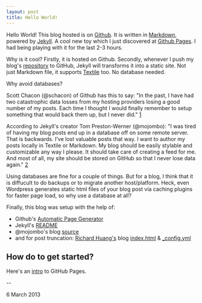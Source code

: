 ```yaml
---
layout: post
title: Hello World!
---
```


Hello World! This blog hosted is on [Github](https://github.com/). It is written in [Markdown](http://daringfireball.net/projects/markdown/), powered by [Jekyll](http://github.com/mojombo/jekyll). A cool new toy which I just discovered at [Github Pages](http://pages.github.com/). I had being playing with it for the last 2-3 hours.

Why is it cool? Firstly, it is hosted on Github. Secondly, whenever I push my blog's [repository](https://github.com/jhkueh/jhkueh.github.com) to GitHub, Jekyll will transforms it into a static site. Not just Markdown file, it supports [Textile](http://en.wikipedia.org/wiki/Textile_(markup_language)) too. No database needed.

Why avoid databases?

Scott Chacon (@schacon) of Github has this to say:
"In the past, I have had two catastrophic data losses from my hosting providers losing a good number of my posts. Each time I thought I would finally remember to setup something that would back them up, but I never did." [1]

According to Jekyll's creator Tom Preston-Werner (@mojombo):
"I was tired of having my blog posts end up in a database off on some remote server. That is backwards. I’ve lost valuable posts that way. I want to author my posts locally in Textile or Markdown. My blog should be easily stylable and customizable any way I please. It should take care of creating a feed for me. And most of all, my site should be stored on GitHub so that I never lose data again." [2]

Using databases are fine for a couple of things. But for a blog, I think that it is diffucult to do backups or to migrate another host/platform. Heck, even Wordpress generates static html files of your blog post via caching plugins for faster page load, so why use a database at all?

Finally, this blog was setup with the help of:

* Github's [Automatic Page Generator](https://help.github.com/articles/creating-pages-with-the-automatic-generator)
* Jekyll's [README](https://github.com/mojombo/jekyll/blob/master/README.textile)
* @mojombo's blog [source](https://github.com/mojombo/mojombo.github.com) 
* and for post truncation: [Richard Huang's](http://huangzhimin.com/) blog [index.html](https://github.com/flyerhzm/flyerhzm.github.com/blob/master/index.html) &amp; [_config.yml](https://github.com/flyerhzm/flyerhzm.github.com/blob/master/_config.yml)

How do to get started?
----------------------

Here's an [intro](https://github.com/blog/272-github-pages) to GitHub Pages.

--
<p class="meta">6 March 2013</p>

  [1]: http://schacon.github.com/2009/02/11/moved-to-github-pages.html
  [2]: https://github.com/mojombo/mojombo.github.com/blob/master/README.textile